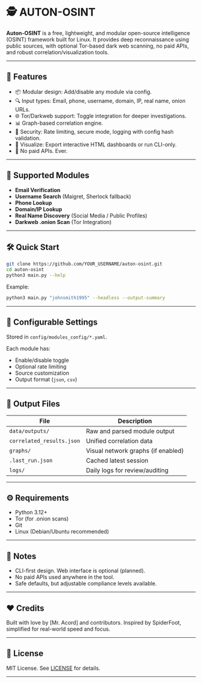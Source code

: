 # 🕵️ AUTON-OSINT

**Auton-OSINT** is a free, lightweight, and modular open-source intelligence (OSINT) framework built for Linux. It provides deep reconnaissance using public sources, with optional Tor-based dark web scanning, no paid APIs, and robust correlation/visualization tools.

---

## 🚀 Features

- 📦 Modular design: Add/disable any module via config.
- 🔍 Input types: Email, phone, username, domain, IP, real name, onion URLs.
- 🌐 Tor/Darkweb support: Toggle integration for deeper investigations.
- 📊 Graph-based correlation engine.
- 🔐 Security: Rate limiting, secure mode, logging with config hash validation.
- 🧠 Visualize: Export interactive HTML dashboards or run CLI-only.
- 🧪 No paid APIs. Ever.

---

## 🧪 Supported Modules

- **Email Verification**
- **Username Search** (Maigret, Sherlock fallback)
- **Phone Lookup**
- **Domain/IP Lookup**
- **Real Name Discovery** (Social Media / Public Profiles)
- **Darkweb .onion Scan** (Tor Integration)

---

## 🛠️ Quick Start

```bash
git clone https://github.com/YOUR_USERNAME/auton-osint.git
cd auton-osint
python3 main.py --help
```

Example:

```bash
python3 main.py "johnsmith1995" --headless --output-summary
```

---

## 🔧 Configurable Settings

Stored in `config/modules_config/*.yaml`.

Each module has:

- Enable/disable toggle
- Optional rate limiting
- Source customization
- Output format (`json`, `csv`)

---

## 📁 Output Files

| File                        | Description                             |
|-----------------------------|-----------------------------------------|
| `data/outputs/`             | Raw and parsed module output            |
| `correlated_results.json`   | Unified correlation data                |
| `graphs/`                   | Visual network graphs (if enabled)      |
| `.last_run.json`            | Cached latest session                   |
| `logs/`                     | Daily logs for review/auditing          |

---

## ⚙️ Requirements

- Python 3.12+
- Tor (for .onion scans)
- Git
- Linux (Debian/Ubuntu recommended)

---

## 📌 Notes

- CLI-first design. Web interface is optional (planned).
- No paid APIs used anywhere in the tool.
- Safe defaults, but adjustable compliance levels available.

---

## ❤️ Credits

Built with love by [Mr. Acord] and contributors. Inspired by SpiderFoot, simplified for real-world speed and focus.

---

## 📄 License

MIT License. See [LICENSE](LICENSE) for details.

---
